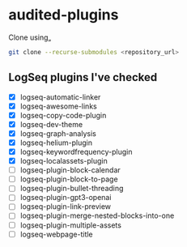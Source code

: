 # audited-plugins
Clone using„

```bash
git clone --recurse-submodules <repository_url>
```

## LogSeq plugins I've checked

- [x] logseq-automatic-linker
- [x] logseq-awesome-links
- [x] logseq-copy-code-plugin
- [x] logseq-dev-theme
- [x] logseq-graph-analysis
- [x] logseq-helium-plugin
- [x] logseq-keywordfrequency-plugin
- [x] logseq-localassets-plugin
- [ ] logseq-plugin-block-calendar
- [ ] logseq-plugin-block-to-page
- [ ] logseq-plugin-bullet-threading
- [ ] logseq-plugin-gpt3-openai
- [ ] logseq-plugin-link-preview
- [ ] logseq-plugin-merge-nested-blocks-into-one
- [ ] logseq-plugin-multiple-assets
- [ ] logseq-webpage-title
